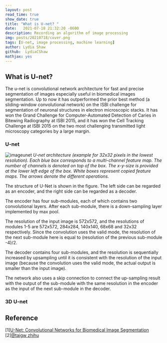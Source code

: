```yaml
---
layout: post
read_time: true
show_date: true
title: "What is U-net? "
date:   2021-07-18 21:32:20 -0600
description: Recording an algorithm of image processing
img: posts/20210718/cover.png
tags: [U-net, image processing, machine learning]
author: Lydia Shaw
github:  LydiaCShaw
mathjax: yes
---
```

## What is U-net?
The u-net is convolutional network architecture for fast and precise segmentation of images especially useful in biomedical images segmentation. Up to now it has outperformed the prior best method (a sliding-window convolutional network) on the ISBI challenge for segmentation of neuronal structures in electron microscopic stacks. It has won the Grand Challenge for Computer-Automated Detection of Caries in Bitewing Radiography at ISBI 2015, and it has won the Cell Tracking Challenge at ISBI 2015 on the two most challenging transmitted light microscopy categories by a large margin.
### U-net
![imageunet](.\img\posts\20210718\cover.png)
*U-net architecture (example for 32x32 pixels in the lowest resolution). Each blue box corresponds to a multi-channel feature map. The number of channels is denoted on top of the box. The x-y-size is provided at the lower left edge of the box. White boxes represent copied feature maps. The arrows denote the different operations.*

The structure of U-Net is shown in the figure. The left side can be regarded as an encoder, and the right side can be regarded as a decoder.

The encoder has four sub-modules, each of which contains two convolutional layers. After each sub-module, there is a down-sampling layer implemented by max pool. 

The resolution of the input image is 572x572, and the resolutions of modules 1-5 are 572x572, 284x284, 140x140, 68x68 and 32x32 respectively. Since the convolution uses the valid mode, the resolution of the next sub-module here is equal to (resolution of the previous sub-module -4)/2. 

The decoder contains four sub-modules, and the resolution is sequentially increased by upsampling until it is consistent with the resolution of the input image (because the convolution uses the valid mode, the actual output is smaller than the input image).

The network also uses a skip connection to connect the up-sampling result with the output of the sub-module with the same resolution in the encoder as the input of the next sub-module in the decoder.

### 3D U-net





## Reference
[1][U-Net: Convolutional Networks for Biomedical Image Segmentation](https://lmb.informatik.uni-freiburg.de/Publications/2015/RFB15a/)
[2][@taigw zhihu](https://zhuanlan.zhihu.com/p/57530767)
